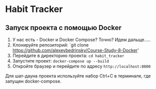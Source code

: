 # Habit Tracker

## Запуск проекта с помощью Docker

1. У нас есть -  Docker и Docker Compose? Точно? Идем дальще.....
2. Клонируйте репозиторий: `git clone https://github.com/alexeybedrinsky/Course-Study-8-Docker'
3. Перейдите в директорию проекта: `cd habit_tracker`
4. Запустите проект: `docker-compose up --build`
5. Откройте браузер и перейдите по адресу `http://localhost:8000`

Для шат-дауна проекта используйте набор Ctrl+C в терминале, где запущен docker-compose.